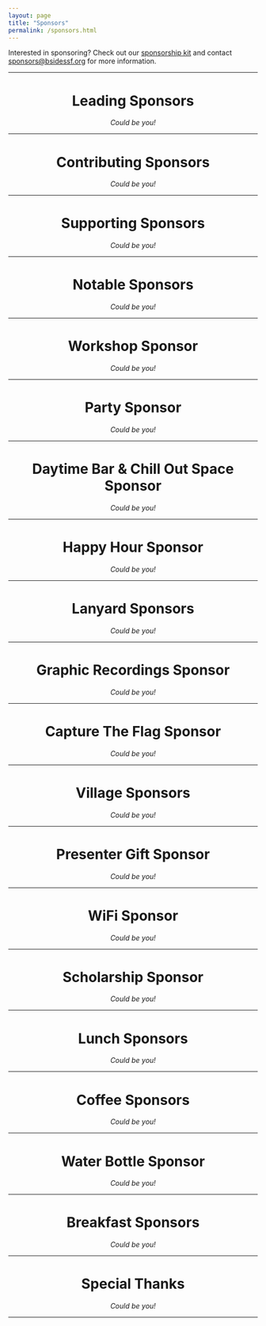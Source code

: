 ```yaml
---
layout: page
title: "Sponsors"
permalink: /sponsors.html
---
```


Interested in sponsoring? Check out our [sponsorship kit](https://drive.google.com/open?id=1NpEVpAn6KCaPdXV3kZZQffHC9_AJMXCi) and contact sponsors@bsidessf.org for more information.

<div style="text-align: center;" class="sponsors">
  <hr style="margin-bottom:5px">
  <h1>Leading Sponsors</h1>
  <p>
    <em>Could be you!</em>
  </p>
  <hr style="margin-bottom:5px">
  
  <h1>Contributing Sponsors</h1>
  <p>
    <em>Could be you!</em>
  </p>
  <hr style="margin-bottom:5px">
  
  <h1>Supporting Sponsors</h1>
  <p>
    <em>Could be you!</em>
  </p>
  <hr style="margin-bottom:5px">
  
  <h1>Notable Sponsors</h1>
  <p>
    <em>Could be you!</em>
  </p>
  <hr style="margin-bottom:5px">

  <h1>Workshop Sponsor</h1>
  <p>
    <em>Could be you!</em>
  </p>
  <hr style="margin-bottom:5px">

  <h1>Party Sponsor</h1>
  <p>
    <em>Could be you!</em>
  </p>
  <hr style="margin-bottom:5px">

  <h1>Daytime Bar &amp; Chill Out Space Sponsor</h1>
  <p>
    <em>Could be you!</em>
  </p>
  <hr style="margin-bottom:5px">

  <h1>Happy Hour Sponsor</h1>
  <p>
    <em>Could be you!</em>
  </p>
  <hr style="margin-bottom:5px">

  <h1>Lanyard Sponsors</h1>
  <p>
    <em>Could be you!</em>
  </p>
  <hr style="margin-bottom:5px">

  <h1>Graphic Recordings Sponsor</h1>
  <p>
    <em>Could be you!</em>
  </p>
  <hr style="margin-bottom:5px">

  <h1>Capture The Flag Sponsor</h1>
  <p>
    <em>Could be you!</em>
  </p>
  <hr style="margin-bottom:5px">

  <h1>Village Sponsors</h1>
  <p>
    <em>Could be you!</em>
  </p>
  <hr style="margin-bottom:5px">

  <h1>Presenter Gift Sponsor</h1>
  <p>
    <em>Could be you!</em>
  </p>
  <hr style="margin-bottom:5px">

  <h1>WiFi Sponsor</h1>
  <p>
    <em>Could be you!</em>
  </p>
  <hr style="margin-bottom:5px">

  <h1>Scholarship Sponsor</h1>
  <p>
    <em>Could be you!</em>
  </p>
  <hr style="margin-bottom:5px">

  <h1>Lunch Sponsors</h1>
  <p>
    <em>Could be you!</em>
  </p>
  <hr style="margin-bottom:5px">

  <h1>Coffee Sponsors</h1>
  <p>
    <em>Could be you!</em>
  </p>
  <hr style="margin-bottom:5px">

  <h1>Water Bottle Sponsor</h1>
  <p>
    <em>Could be you!</em>
  </p>
  <hr style="margin-bottom:5px">

  <h1>Breakfast Sponsors</h1>
  <p>
    <em>Could be you!</em>
  </p>
  <hr style="margin-bottom:5px">

  <h1>Special Thanks</h1>
  <p>
    <em>Could be you!</em>
  </p>
  <hr style="margin-bottom:5px">
</div>
